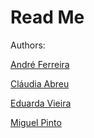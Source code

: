 # Read Me


Authors:

[André Ferreira](https://github.com/ShadowTwin41/)

[Cláudia Abreu](https://github.com/claudiarmabreu)

[Eduarda Vieira](https://github.com/eduardavieira)

[Miguel Pinto](https://github.com/miguelpinto-98/)